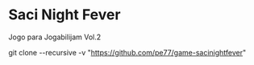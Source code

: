 # Saci Night Fever
Jogo para Jogabilijam Vol.2


git clone --recursive -v "https://github.com/pe77/game-sacinightfever" 

